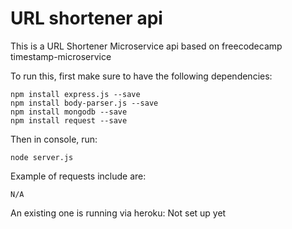 # URL shortener api

This is a URL Shortener Microservice api based on freecodecamp timestamp-microservice


To run this, first make sure to have the following dependencies:
```
npm install express.js --save
npm install body-parser.js --save
npm install mongodb --save
npm install request --save
```

Then in console, run: 

```
node server.js
```
Example of requests include are: 

```
N/A
```

An existing one is running via heroku: 
Not set up yet
